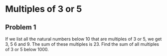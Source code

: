 # Multiples of 3 or 5

## Problem 1

If we list all the natural numbers below 10 that are multiples of 3 or 5, we get 3, 5
6 and 9. The sum of these multiples is 23. Find the sum of all multiples of 3 or 5
below 1000.
